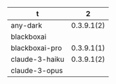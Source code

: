 |t|2|
|----|----|
|any-dark            |0.3.9.1(2)   |
|blackboxai          |             |
|blackboxai-pro      |0.3.9.1(1)   |
|claude-3-haiku      |0.3.9.1(2)   |
|claude-3-opus       |             |

